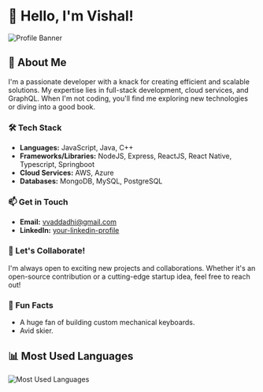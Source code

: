 # 👋 Hello, I'm Vishal!

![Profile Banner](https://your-banner-image-url.com)

## 🚀 About Me

I'm a passionate developer with a knack for creating efficient and scalable solutions. My expertise lies in full-stack development, cloud services, and GraphQL. When I'm not coding, you'll find me exploring new technologies or diving into a good book.

### 🛠️ Tech Stack

- **Languages:** JavaScript, Java, C++
- **Frameworks/Libraries:** NodeJS, Express, ReactJS, React Native, Typescript, Springboot
- **Cloud Services:** AWS, Azure
- **Databases:** MongoDB, MySQL, PostgreSQL

### 📫 Get in Touch

- **Email:** [vvaddadhi@gmail.com](mailto:vvaddadhi@gmail.com)
- **LinkedIn:** [your-linkedin-profile](https://www.linkedin.com/in/your-profile)

### 💬 Let's Collaborate!

I'm always open to exciting new projects and collaborations. Whether it's an open-source contribution or a cutting-edge startup idea, feel free to reach out!

### 🎨 Fun Facts

- A huge fan of building custom mechanical keyboards.
- Avid skier.

## 📊 Most Used Languages

![Most Used Languages](./github-metrics.svg)

